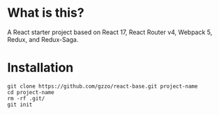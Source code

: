 # What is this?

A React starter project based on React 17, React Router v4, Webpack 5, Redux, and Redux-Saga.

# Installation

```
git clone https://github.com/gzzo/react-base.git project-name
cd project-name
rm -rf .git/
git init
```

